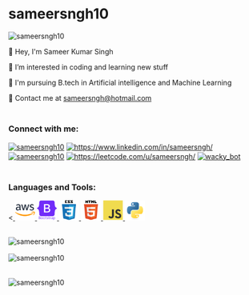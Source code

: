 # sameersngh10

<p align="left"> <img src="https://komarev.com/ghpvc/?username=sameersngh10&label=Profile%20views&color=0e75b6&style=flat" alt="sameersngh10" /> </p>



<!--[![trophy](https://github-profile-trophy.vercel.app/?username=ryo-ma&theme=onedark)](https://github.com/ryo-ma/github-profile-trophy)-->

<!--[![trophy](https://github-profile-trophy.vercel.app/?username=Samyak137)](https://github.com/ryo-ma/github-profile-trophy)-->

<!--[![trophy](https://github-profile-trophy.vercel.app/?username=sameersngh10)](https://github.com/ryo-ma/github-profile-trophy)-->



👋 Hey, I'm Sameer Kumar Singh

👀 I’m interested in coding and learning new stuff

🌵 I'm pursuing B.tech in Artificial intelligence and Machine Learning

📧 Contact me at sameersngh@hotmail.com

<h3 align="left"><br>Connect with me:</h3>
<p align="left">
<a href="https://twitter.com/Sameersngh10" target="blank"><img align="center" src="https://raw.githubusercontent.com/rahuldkjain/github-profile-readme-generator/master/src/images/icons/Social/twitter.svg" alt="sameersngh10" height="30" width="40" /></a>
<a href="https://www.linkedin.com/in/sameersngh/" target="blank"><img align="center" src="https://raw.githubusercontent.com/rahuldkjain/github-profile-readme-generator/master/src/images/icons/Social/linked-in-alt.svg" alt="https://www.linkedin.com/in/sameersngh/" height="30" width="40" /></a>
<a href="https://instagram.com/sameersngh10" target="blank"><img align="center" src="https://raw.githubusercontent.com/rahuldkjain/github-profile-readme-generator/master/src/images/icons/Social/instagram.svg" alt="sameersngh10" height="30" width="40" /></a>
<a href="https://leetcode.com/u/sameersngh/" target="blank"><img align="center" src="https://raw.githubusercontent.com/rahuldkjain/github-profile-readme-generator/master/src/images/icons/Social/leet-code.svg" alt="https://leetcode.com/u/sameersngh/" height="30" width="40" /></a>
<a href="https://discord.gg/wacky_bot" target="blank"><img align="center" src="https://raw.githubusercontent.com/rahuldkjain/github-profile-readme-generator/master/src/images/icons/Social/discord.svg" alt="wacky_bot" height="30" width="40" /></a>
</p>


<h3 align="left"><br>Languages and Tools:</h3>
<p align="left"> <<a href="https://aws.amazon.com" target="_blank" rel="noreferrer"> <img src="https://raw.githubusercontent.com/devicons/devicon/master/icons/amazonwebservices/amazonwebservices-original-wordmark.svg" alt="aws" width="40" height="40"/> </a>
<a href="https://getbootstrap.com" target="_blank" rel="noreferrer"> <img src="https://raw.githubusercontent.com/devicons/devicon/master/icons/bootstrap/bootstrap-plain-wordmark.svg" alt="bootstrap" width="40" height="40"/> </a>
 <a href="https://www.w3schools.com/css/" target="_blank" rel="noreferrer"> <img src="https://raw.githubusercontent.com/devicons/devicon/master/icons/css3/css3-original-wordmark.svg" alt="css3" width="40" height="40"/> </a>
 <a href="https://www.w3.org/html/" target="_blank" rel="noreferrer"> <img src="https://raw.githubusercontent.com/devicons/devicon/master/icons/html5/html5-original-wordmark.svg" alt="html5" width="40" height="40"/> </a> 
 <a href="https://developer.mozilla.org/en-US/docs/Web/JavaScript" target="_blank" rel="noreferrer"> <img src="https://raw.githubusercontent.com/devicons/devicon/master/icons/javascript/javascript-original.svg" alt="javascript" width="40" height="40"/> </a> 
 <a href="https://www.python.org" target="_blank" rel="noreferrer"> <img src="https://raw.githubusercontent.com/devicons/devicon/master/icons/python/python-original.svg" alt="python" width="40" height="40"/> </a>

 <p><br><img align="left" src="https://github-readme-stats.vercel.app/api/top-langs?username=sameersngh10&show_icons=true&locale=en&layout=compact&theme=dark" alt="sameersngh10" /></p>

<!-- <p><br>&nbsp;<img align="center" src="https://github-readme-stats.vercel.app/api?username=sameersngh10&show_icons=true&locale=en" alt="sameersngh10" /></p> -->

<p><br><img align="center" src="https://github-readme-stats.vercel.app/api?username=sameersngh10&show_icons=true&theme=dark" alt="sameersngh10" />  </p>

<p><br><img align="center" src="https://github-readme-streak-stats.herokuapp.com/?user=sameersngh10&show_icons=true&theme=dark" alt="sameersngh10" /> </p>

